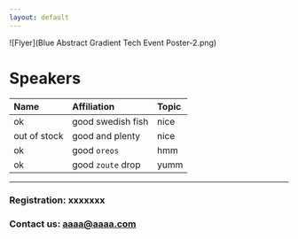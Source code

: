 ```yaml
---
layout: default
---
```



![Flyer](Blue Abstract Gradient Tech Event Poster-2.png)


<!---[Link to another page](./another-page.html).--->


# Speakers

| Name         |Affiliation          | Topic |
|:-------------|:--------------------|:------|
| ok           | good swedish fish   | nice  |
| out of stock | good and plenty     | nice  |
| ok           | good `oreos`        | hmm   |
| ok           | good `zoute` drop   | yumm  |

* * *

### Registration: xxxxxxx


### Contact us:  aaaa@aaaa.com

